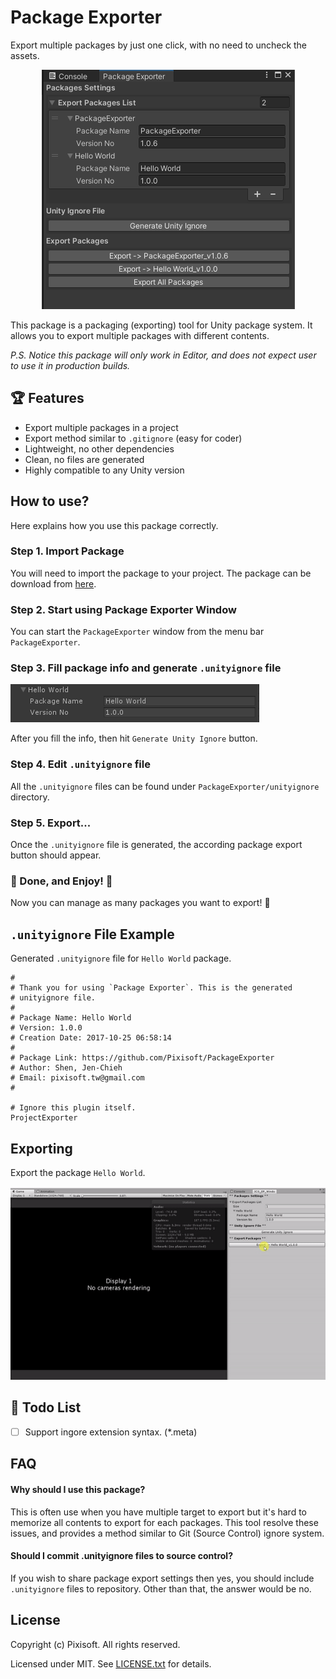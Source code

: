 # Package Exporter

Export multiple packages by just one click, with no need to uncheck the assets.

<p align="center">
  <img src="./etc/package-manage.png"/>
</p>

This package is a packaging (exporting) tool for Unity package system. It
allows you to export multiple packages with different contents.

*P.S. Notice this package will only work in Editor, and does not expect user
to use it in production builds.*

## 🏆 Features

* Export multiple packages in a project
* Export method similar to `.gitignore` (easy for coder)
* Lightweight, no other dependencies
* Clean, no files are generated
* Highly compatible to any Unity version

## How to use?

Here explains how you use this package correctly.

### Step 1. Import Package

You will need to import the package to your project. The package 
can be download from [here](https://github.com/Pixisoft/PackageExporter/releases).

### Step 2. Start using Package Exporter Window

You can start the `PackageExporter` window from the menu bar `PackageExporter`.

### Step 3. Fill package info and generate `.unityignore` file

<img src="./etc/package-info.png"/>

After you fill the info, then hit `Generate Unity Ignore` button.

### Step 4. Edit `.unityignore` file

All the `.unityignore` files can be found under `PackageExporter/unityignore`
directory. 

### Step 5. Export...

Once the `.unityignore` file is generated, the according package 
export button should appear.

### :tada: Done, and Enjoy! :partying_face:

Now you can manage as many packages you want to export! :tada:

## `.unityignore` File Example

Generated `.unityignore` file for `Hello World` package.

```
# 
# Thank you for using `Package Exporter`. This is the generated 
# unityignore file.
# 
# Package Name: Hello World
# Version: 1.0.0
# Creation Date: 2017-10-25 06:58:14 
# 
# Package Link: https://github.com/Pixisoft/PackageExporter
# Author: Shen, Jen-Chieh
# Email: pixisoft.tw@gmail.com
# 

# Ignore this plugin itself.
ProjectExporter

```

## Exporting

Export the package `Hello World`.

<p>
  <img src="./etc/export-package.gif"/>
</p>

## :pencil: Todo List

- [ ] Support ingore extension syntax. (*.meta)

## FAQ

#### Why should I use this package?

This is often use when you have multiple target to export but it's hard to
memorize all contents to export for each packages. This tool resolve these
issues, and provides a method similar to Git (Source Control) ignore system.

#### Should I commit .unityignore files to source control?

If you wish to share package export settings then yes, you should include
`.unityignore` files to repository. Other than that, the answer would be no.

## License

Copyright (c) Pixisoft. All rights reserved.

Licensed under MIT. See [LICENSE.txt](https://github.com/Pixisoft/PackageExporter/blob/master/LICENSE.txt) for details.
